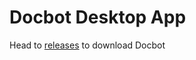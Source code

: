 # Docbot Desktop App

Head to [releases](https://github.com/docbot-labs/desktop/releases) to download Docbot

